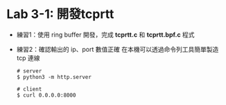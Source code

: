 # Lab 3-1: 開發tcprtt

- 練習1：使用 ring buffer 開發，完成 **tcprtt.c** 和 **tcprtt.bpf.c** 程式
- 練習2：確認輸出的 ip、port 數值正確
    在本機可以透過命令列工具簡單製造 tcp 連線

    ```shell
    # server
    $ python3 -m http.server

    # client
    $ curl 0.0.0.0:8000
    ```
